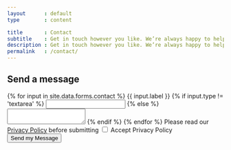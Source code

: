 ```yaml
---
layout      : default
type        : content

title       : Contact
subtitle    : Get in touch however you like. We’re always happy to help.
description : Get in touch however you like. We’re always happy to help. Leave us your contact and send us a message.
permalink   : /contact/
---
```


<form action='http://api.mediasmart.io/site/form' method='post'>
  <h2>Send a message</h2>
  {% for input in site.data.forms.contact %}
    <label>{{ input.label }}</label>
    {% if input.type != 'textarea' %}
      <input name='{{ input.name }}' type='{{ input.type }}' required />
    {% else %}
      <textarea name='{{ input.name }}' required></textarea>
    {% endif %}
  {% endfor %}
  <label>Please read our <a href='https://mediasmart.io/privacy'>Privacy Policy</a> before submitting</label>
  <input name='policy' type='checkbox' required />
  <label>Accept Privacy Policy</label>
  <button class='primary large'>
    <label>Send my Message</label>
  </button>
</form>

